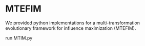 # MTEFIM
We provided python implementations for a multi-transformation evolutionary framework for influence maximization (MTEFIM).

run MTIM.py

